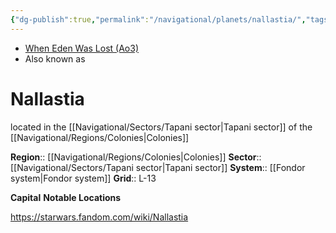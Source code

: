 ```yaml
---
{"dg-publish":true,"permalink":"/navigational/planets/nallastia/","tags":["map","colonies","tapani","unfinished","planet"],"noteIcon":"saber1"}
---
```


- [When Eden Was Lost (Ao3)](https://archiveofourown.org/works/19334440)
- Also known as 
# Nallastia

located in the [[Navigational/Sectors/Tapani sector\|Tapani sector]] of the [[Navigational/Regions/Colonies\|Colonies]]

**Region**::  [[Navigational/Regions/Colonies\|Colonies]]
**Sector**::  [[Navigational/Sectors/Tapani sector\|Tapani sector]]
**System**::  [[Fondor system\|Fondor system]]
**Grid**::  L-13

**Capital**
**Notable Locations**

https://starwars.fandom.com/wiki/Nallastia